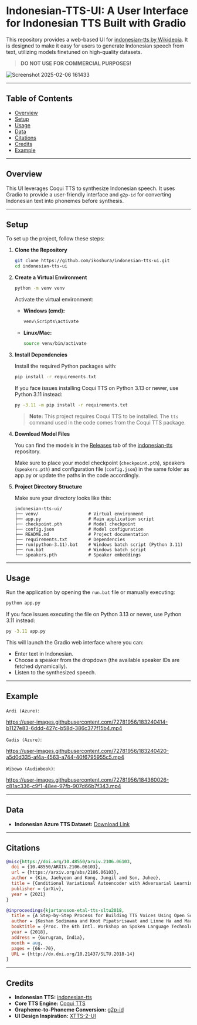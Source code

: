 # Indonesian-TTS-UI: A User Interface for Indonesian TTS Built with Gradio

This repository provides a web-based UI for [indonesian-tts by Wikidepia](https://github.com/Wikidepia/indonesian-tts). It is designed to make it easy for users to generate Indonesian speech from text, utilizing models finetuned on high-quality datasets.

> **DO NOT USE FOR COMMERCIAL PURPOSES!**

![Screenshot 2025-02-06 161433](https://github.com/user-attachments/assets/29e07c73-a91f-44a9-8bd4-8de5feeb97a6)

---

## Table of Contents

- [Overview](#overview)
- [Setup](#setup)
- [Usage](#usage)
- [Data](#data)
- [Citations](#citations)
- [Credits](#credits)
- [Example](#example)

---

## Overview

This UI leverages Coqui TTS to synthesize Indonesian speech. It uses Gradio to provide a user-friendly interface and `g2p-id` for converting Indonesian text into phonemes before synthesis.

---

## Setup

To set up the project, follow these steps:

1. **Clone the Repository**

   ```bash
   git clone https://github.com/ikoshura/indonesian-tts-ui.git
   cd indonesian-tts-ui
   ```

2. **Create a Virtual Environment**

   ```bash
   python -m venv venv
   ```

   Activate the virtual environment:

   - **Windows (cmd):**
     ```bash
     venv\Scripts\activate
     ```
   - **Linux/Mac:**
     ```bash
     source venv/bin/activate
     ```

3. **Install Dependencies**

   Install the required Python packages with:

   ```bash
   pip install -r requirements.txt
   ```
   If you face issues installing Coqui TTS on Python 3.13 or newer, use Python 3.11 instead:
   ```bash
   py -3.11 -m pip install -r requirements.txt 
   ```
   > **Note:** This project requires Coqui TTS to be installed. The `tts` command used in the code comes from the Coqui TTS package.

5. **Download Model Files**

   You can find the models in the [Releases](https://github.com/Wikidepia/indonesian-tts/releases/) tab of the [indonesian-tts](https://github.com/Wikidepia/indonesian-tts) repository.
   
   Make sure to place your model checkpoint (`checkpoint.pth`), speakers (`speakers.pth`)
and configuration file (`config.json`) in the same folder as app.py or update the paths in the code accordingly.

6. **Project Directory Structure**

   Make sure your directory looks like this:

   ```
   indonesian-tts-ui/
   ├── venv/                   # Virtual environment
   ├── app.py                  # Main application script
   ├── checkpoint.pth          # Model checkpoint
   ├── config.json             # Model configuration
   ├── README.md               # Project documentation
   ├── requirements.txt        # Dependencies
   ├── run(python-3.11).bat    # Windows batch script (Python 3.11)
   ├── run.bat                 # Windows batch script
   └── speakers.pth            # Speaker embeddings
   ```
   
---

## Usage

Run the application by opening the `run.bat` file or manually executing:

```bash
python app.py
```

If you face issues executing the file on Python 3.13 or newer, use Python 3.11 instead:

```bash
py -3.11 app.py
```

This will launch the Gradio web interface where you can:
- Enter text in Indonesian.
- Choose a speaker from the dropdown (the available speaker IDs are fetched dynamically).
- Listen to the synthesized speech.

---

## Example

`Ardi (Azure)`:

https://user-images.githubusercontent.com/72781956/183240414-b1127e83-6ddd-427c-b58d-386c377f15b4.mp4

`Gadis (Azure)`:

https://user-images.githubusercontent.com/72781956/183240420-a5d0d335-af4a-4563-a744-40f6795955c5.mp4

`Wibowo (Audiobook)`:

https://user-images.githubusercontent.com/72781956/184360026-c81ac336-c9f1-48ee-97fb-907d66b7f343.mp4

---

## Data

- **Indonesian Azure TTS Dataset:** [Download Link](https://depia.wiki/files/azure-tts.tar)

---

## Citations

```bibtex
@misc{https://doi.org/10.48550/arxiv.2106.06103,
  doi = {10.48550/ARXIV.2106.06103},
  url = {https://arxiv.org/abs/2106.06103},
  author = {Kim, Jaehyeon and Kong, Jungil and Son, Juhee},
  title = {Conditional Variational Autoencoder with Adversarial Learning for End-to-End Text-to-Speech},
  publisher = {arXiv},
  year = {2021}
}

@inproceedings{kjartansson-etal-tts-sltu2018,
  title = {A Step-by-Step Process for Building TTS Voices Using Open Source Data and Framework for Bangla, Javanese, Khmer, Nepali, Sinhala, and Sundanese},
  author = {Keshan Sodimana and Knot Pipatsrisawat and Linne Ha and Martin Jansche and Oddur Kjartansson and Pasindu De Silva and Supheakmungkol Sarin},
  booktitle = {Proc. The 6th Intl. Workshop on Spoken Language Technologies for Under-Resourced Languages (SLTU)},
  year = {2018},
  address = {Gurugram, India},
  month = aug,
  pages = {66--70},
  URL = {http://dx.doi.org/10.21437/SLTU.2018-14}
}
```

---

## Credits

- **Indonesian TTS:** [indonesian-tts](https://github.com/Wikidepia/indonesian-tts)
- **Core TTS Engine:** [Coqui TTS](https://github.com/coqui-ai/TTS)
- **Grapheme-to-Phoneme Conversion:** [g2p-id](https://github.com/Wikidepia/g2p-id)
- **UI Design Inspiration:** [XTTS-2-UI](https://github.com/pbanuru/xtts2-ui)
